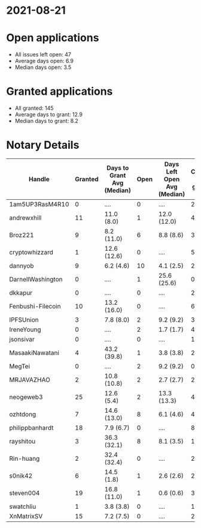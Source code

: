 2021-08-21
==========

# Open applications

- All issues left open: 47
- Average days open: 6.9
- Median days open: 3.5

# Granted applications

- All granted: 145
- Average days to grant: 12.9
- Median days to grant: 8.2

# Notary Details

| Handle            |   Granted | Days to Grant Avg (Median)   |   Open | Days Left Open Avg (Median)   |   Closed (no grant) |
|-------------------|-----------|------------------------------|--------|-------------------------------|---------------------|
| 1am5UP3RasM4R10   |         0 | ....                         |      0 | ....                          |                   2 |
| andrewxhill       |        11 | 11.0  (8.0)                  |      1 | 12.0  (12.0)                  |                  40 |
| Broz221           |         9 | 8.2  (11.0)                  |      6 | 8.8  (8.6)                    |                  36 |
| cryptowhizzard    |         1 | 12.6  (12.6)                 |      0 | ....                          |                   5 |
| dannyob           |         9 | 6.2  (4.6)                   |     10 | 4.1  (2.5)                    |                  24 |
| DarnellWashington |         0 | ....                         |      1 | 25.6  (25.6)                  |                   0 |
| dkkapur           |         0 | ....                         |      0 | ....                          |                   2 |
| Fenbushi-Filecoin |        10 | 13.2  (16.0)                 |      0 | ....                          |                  63 |
| IPFSUnion         |         3 | 7.8  (8.0)                   |      2 | 9.2  (9.2)                    |                   3 |
| IreneYoung        |         0 | ....                         |      2 | 1.7  (1.7)                    |                   4 |
| jsonsivar         |         0 | ....                         |      0 | ....                          |                  13 |
| MasaakiNawatani   |         4 | 43.2  (39.8)                 |      1 | 3.8  (3.8)                    |                  27 |
| MegTei            |         0 | ....                         |      2 | 9.2  (9.2)                    |                   0 |
| MRJAVAZHAO        |         2 | 10.8  (10.8)                 |      2 | 2.7  (2.7)                    |                   2 |
| neogeweb3         |        25 | 12.6  (5.4)                  |      2 | 13.3  (13.3)                  |                  44 |
| ozhtdong          |         7 | 14.6  (13.0)                 |      8 | 6.1  (4.6)                    |                  48 |
| philippbanhardt   |        18 | 7.9  (6.7)                   |      0 | ....                          |                  82 |
| rayshitou         |         3 | 36.3  (32.1)                 |      8 | 8.1  (3.5)                    |                  15 |
| Rin-huang         |         2 | 32.4  (32.4)                 |      0 | ....                          |                   2 |
| s0nik42           |         6 | 14.5  (1.8)                  |      1 | 2.6  (2.6)                    |                  22 |
| steven004         |        19 | 16.8  (11.0)                 |      1 | 0.6  (0.6)                    |                  39 |
| swatchliu         |         1 | 3.8  (3.8)                   |      0 | ....                          |                   1 |
| XnMatrixSV        |        15 | 7.2  (7.5)                   |      0 | ....                          |                  24 |